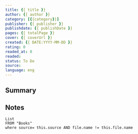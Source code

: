 ```yaml
---
title: {{ title }}
author: {{ author }}
category: [{{category}}]
publisher: {{ publisher }}
publishdate: {{ publishDate }}
pages: {{ totalPage }}
cover: {{ coverUrl }}
created: {{ DATE:YYYY-MM-DD }}
rating: 0
readed_at: 0
readed:
status: To Do
source: 
language: eng
---
```

## Summary


## Notes
```dataview
List 
FROM "Books"
where source= this.source AND file.name != this.file.name
```